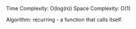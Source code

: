 Time Complexity:   O(log(n))
Space Complexity:   O(1)

Algorithm: recurring - a function that calls itself.